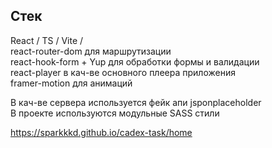 ## Стек

React / TS / Vite /  
react-router-dom для маршрутизации  
react-hook-form + Yup для обработки формы и валидации  
react-player в кач-ве основного плеера приложения  
framer-motion для анимаций

В кач-ве сервера используется фейк апи jsponplaceholder  
В проекте используются модульные SASS стили

https://sparkkkd.github.io/cadex-task/home

